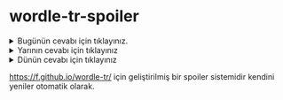 # wordle-tr-spoiler

<details>
  <summary>Bugünün cevabı için tıklayınız.</summary>
  <br>
    <b> üstat </b>
</details>

<details>
  <summary>Yarının cevabı için tıklayınız</summary>
  <br>
   <b> kaşık </b>
</details>

<details>
  <summary>Dünün cevabı için tıklayınız </summary>
  <br>
  <b> havuç </b>
</details>

https://f.github.io/wordle-tr/ için geliştirilmiş bir spoiler sistemidir kendini yeniler otomatik olarak.

